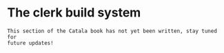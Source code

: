 # The clerk build system

~~~admonish danger title="Work in progress"
This section of the Catala book has not yet been written, stay tuned for
future updates!
~~~
